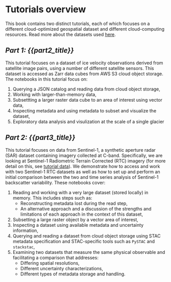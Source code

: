 # Tutorials overview

This book contains two distinct tutorials, each of which focuses on a different cloud-optimized geospatial dataset and different cloud-computing resources. Read more about the datasets used [here](tutorial_data.md).

## *Part 1: {{part2_title}}*

This tutorial focuses on a dataset of ice velocity observations derived from satellite image pairs, using a number of different satellite sensors. This dataset is accessed as Zarr data cubes from AWS S3 cloud object storage. The notebooks in this tutorial focus on:  

1) Querying a JSON catalog and reading data from cloud object storage,
2) Working with larger-than-memory data,
3) Subsettting a larger raster data cube to an area of interest using vector data,
4) Inspecting metadata and using metadata to subset and visualize the dataset,
5) Exploratory data analysis and visulization at the scale of a single glacier

## *Part 2: {{part3_title}}*

This tutorial focuses on data from Sentinel-1, a synthetic aperture radar (SAR) dataset containing imagery collected at C-band. Specifically, we are looking at Sentinel-1 Radiometric Terrain Corrected (RTC) imagery (for more detail on this, see [tutorial data](tutorial_data.md)). We demonstrate how to access and work with two Sentinel-1 RTC datasets as well as how to set up and perform an initial comparison between the two and time series analysis of Sentinel-1 backscatter variability. These notebooks cover:  

1) Reading and working with a very large dataset (stored locally) in memory. This includes steps such as:  
    - Reconstructing metadata lost during the read step,  
    - An alternative approach and a discussion of the strengths and limitations of each approach in the context of this dataset,  
2) Subsetting a large raster object by a vector area of interest,  
3) Inspecting a dataset using available metadata and uncertainty information,  
4) Querying and reading a dataset from cloud object storage using STAC metadata specification and STAC-specific tools such as `PySTAC` and `stackstac`,  
5) Examining two datasets that measure the same physical observable and facilitating a comparison that addresses:  
    - Differing spatial resolutions,  
    - Different uncertainty characterizations,  
    - Different types of metadata storage and handling.   
    